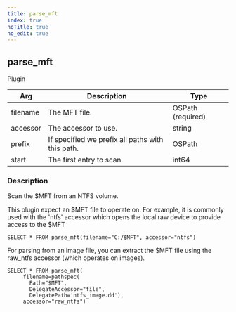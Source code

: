 ```yaml
---
title: parse_mft
index: true
noTitle: true
no_edit: true
---
```




<div class="vql_item"></div>


## parse_mft
<span class='vql_type pull-right page-header'>Plugin</span>



<div class="vqlargs"></div>

Arg | Description | Type
----|-------------|-----
filename|The MFT file.|OSPath (required)
accessor|The accessor to use.|string
prefix|If specified we prefix all paths with this path.|OSPath
start|The first entry to scan.|int64

### Description

Scan the $MFT from an NTFS volume.

This plugin expect an $MFT file to operate on. For example, it is
commonly used with the 'ntfs' accessor which opens the local raw
device to provide access to the $MFT

```vql
SELECT * FROM parse_mft(filename="C:/$MFT", accessor="ntfs")
```

For parsing from an image file, you can extract the $MFT file
using the raw_ntfs accessor (which operates on images).

```vql
SELECT * FROM parse_mft(
     filename=pathspec(
       Path="$MFT",
       DelegateAccessor="file",
       DelegatePath='ntfs_image.dd'),
     accessor="raw_ntfs")
```


